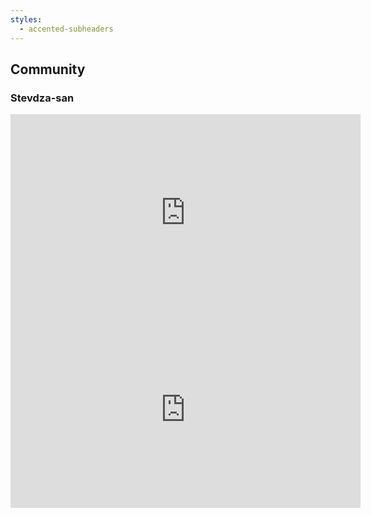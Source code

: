 ```yaml
---
styles:
  - accented-subheaders
---
```


## Community

### <span data-id="name">Stevdza-san</span>

<iframe width="560" height="315" src="https://www.youtube.com/embed/F5B-CxJTKlg" title="YouTube video player" frameborder="0" allow="accelerometer; autoplay; clipboard-write; encrypted-media; gyroscope; picture-in-picture; web-share" referrerpolicy="strict-origin-when-cross-origin" allowfullscreen></iframe>

<iframe width="560" height="315" src="https://www.youtube.com/embed/zcrY0qayWF4" title="YouTube video player" frameborder="0" allow="accelerometer; autoplay; clipboard-write; encrypted-media; gyroscope; picture-in-picture; web-share" referrerpolicy="strict-origin-when-cross-origin" allowfullscreen></iframe>
